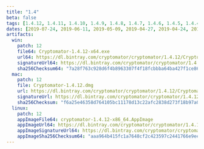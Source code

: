 ```yaml
---
title: "1.4"
beta: false
tags: [1.4.12, 1.4.11, 1.4.10, 1.4.9, 1.4.8, 1.4.7, 1.4.6, 1.4.5, 1.4.4, 1.4.3, 1.4.2, 1.4.1, 1.4.0]
dates: [2019-07-24, 2019-06-11, 2019-05-09, 2019-04-27, 2019-04-24, 2019-04-12, 2019-03-01, 2019-02-16, 2019-02-15, 2019-02-12, 2019-01-17, 2019-01-16, 2018-11-06]
artifacts:
  win:
    patch: 12
    file64: Cryptomator-1.4.12-x64.exe
    url64: https://dl.bintray.com/cryptomator/cryptomator/1.4.12/Cryptomator-1.4.12-x64.exe
    signatureUrl64: https://dl.bintray.com/cryptomator/cryptomator/1.4.12/Cryptomator-1.4.12-x64.exe.asc
    sha256Checksum64: "7a28f763c928d6f4b8963307f4f18fcbbba64ba427f1ce868dc7784a58685518"
  mac:
    patch: 12
    file: Cryptomator-1.4.12.dmg
    url: https://dl.bintray.com/cryptomator/cryptomator/1.4.12/Cryptomator-1.4.12.dmg
    signatureUrl: https://dl.bintray.com/cryptomator/cryptomator/1.4.12/Cryptomator-1.4.12.dmg.asc
    sha256Checksum: "f6a25e46358d764105bc11178d13c22afc2838d273f18b97a093c97567c5fe8d"
  linux:
    patch: 12
    appImageFile64: cryptomator-1.4.12-x86_64.AppImage
    appImageUrl64: https://dl.bintray.com/cryptomator/cryptomator/1.4.12/cryptomator-1.4.12-x86_64.AppImage
    appImageSignatureUrl64: https://dl.bintray.com/cryptomator/cryptomator/1.4.12/cryptomator-1.4.12-x86_64.AppImage.asc
    appImageSha256Checksum64: "aaa964b415fc1a7648cf2c423597c2441766e9eef52817a73dbda6a83092c671"
---
```

